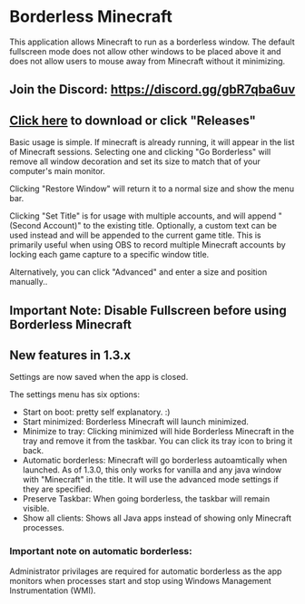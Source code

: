 # Borderless Minecraft
This application allows Minecraft to run as a borderless window. The default fullscreen mode does not allow other windows to be placed above it and does not allow users to mouse away from Minecraft without it minimizing.

## Join the Discord: https://discord.gg/gbR7qba6uv

## [Click here](https://github.com/Mr-Technician/BorderlessMinecraft/releases) to download or click "Releases"

Basic usage is simple. If minecraft is already running, it will appear in the list of Minecraft sessions. Selecting one and clicking "Go Borderless" will remove all window decoration and set its size to match that of your computer's main monitor.

Clicking "Restore Window" will return it to a normal size and show the menu bar.

Clicking "Set Title" is for usage with multiple accounts, and will append "(Second Account)" to the existing title. Optionally, a custom text can be used instead and will be appended to the current game title. This is primarily useful when using OBS to record multiple Minecraft accounts by locking each game capture to a specific window title.

Alternatively, you can click "Advanced" and enter a size and position manually..

## Important Note: Disable Fullscreen before using Borderless Minecraft

## New features in 1.3.x

Settings are now saved when the app is closed.

The settings menu has six options:

- Start on boot: pretty self explanatory. :)
- Start minimized: Borderless Minecraft will launch minimized.
- Minimize to tray: Clicking minimized will hide Borderless Minecraft in the tray and remove it from the taskbar. You can click its tray icon to bring it back.
- Automatic borderless: Minecraft will go borderless autoamtically when launched. As of 1.3.0, this only works for vanilla and any java window with "Minecraft" in the title. It will use the advanced mode settings if they are specified.
- Preserve Taskbar: When going borderless, the taskbar will remain visible.
- Show all clients: Shows all Java apps instead of showing only Minecraft processes.

### Important note on automatic borderless:

Administrator privilages are required for automatic borderless as the app monitors when processes start and stop using Windows Management Instrumentation (WMI).
